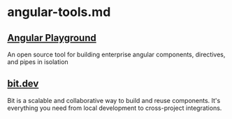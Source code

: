  # angular-tools.md
## [Angular Playground](https://angularplayground.it/)
An open source tool for building enterprise angular components, directives, and pipes in isolation
## [bit.dev](https://bit.dev/) 
Bit is a scalable and collaborative way to build and reuse components. It's everything you need from local development to cross-project integrations.



